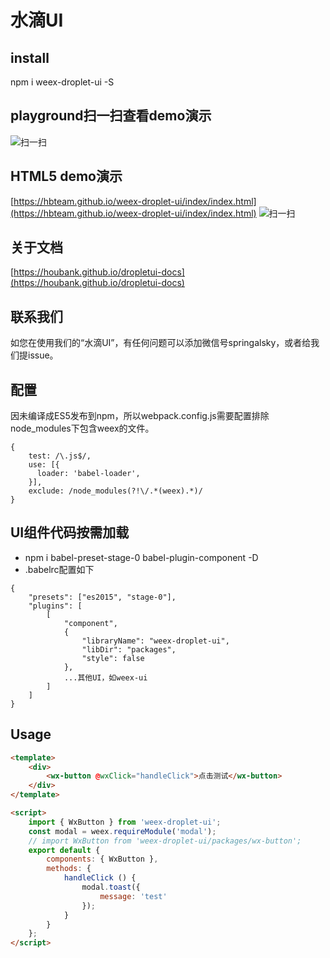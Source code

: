 # 水滴UI

## install
npm i weex-droplet-ui -S

## playground扫一扫查看demo演示
![扫一扫](https://www.houbank.com/weex/hulu/images/weex-droplet-ui-url.png)

## HTML5 demo演示
[https://hbteam.github.io/weex-droplet-ui/index/index.html](https://hbteam.github.io/weex-droplet-ui/index/index.html)
![扫一扫](https://www.houbank.com/weex/hulu/images/weex-droplet-ui-weburl.png)


## 关于文档
[https://houbank.github.io/dropletui-docs](https://houbank.github.io/dropletui-docs)

## 联系我们
如您在使用我们的“水滴UI”，有任何问题可以添加微信号springalsky，或者给我们提issue。

## 配置
因未编译成ES5发布到npm，所以webpack.config.js需要配置排除node_modules下包含weex的文件。
```
{
    test: /\.js$/,
    use: [{
      loader: 'babel-loader',
    }],
    exclude: /node_modules(?!\/.*(weex).*)/
}
```

## UI组件代码按需加载
- npm i babel-preset-stage-0 babel-plugin-component -D  
- .babelrc配置如下  
```
{
    "presets": ["es2015", "stage-0"],
    "plugins": [
        [
            "component",
            {
                "libraryName": "weex-droplet-ui",
                "libDir": "packages",
                "style": false
            },
            ...其他UI，如weex-ui
        ]
    ]
}
```

## Usage
  
```html
<template>
    <div>
        <wx-button @wxClick="handleClick">点击测试</wx-button>
    </div>
</template>

<script>
    import { WxButton } from 'weex-droplet-ui';
    const modal = weex.requireModule('modal');
    // import WxButton from 'weex-droplet-ui/packages/wx-button';
    export default {
        components: { WxButton },
        methods: {
            handleClick () {
                modal.toast({
                    message: 'test'
                });
            }
        }
    };
</script>
```
